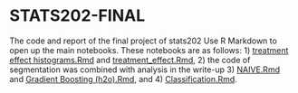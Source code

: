# STATS202-FINAL
The code and report of the final project of stats202
Use R Markdown to open up the main notebooks. These notebooks are as follows: 1) [treatment effect histograms.Rmd](https://github.com/Alisaww/STATS202-FINAL/blob/main/treatment-effect/treatment%20effect%20histograms.Rmd) and [treatment_effect.Rmd](https://github.com/Alisaww/STATS202-FINAL/blob/main/treatment-effect/treatment_effect.Rmd), 2) the code of segmentation was combined with analysis in the write-up 3) [NAIVE.Rmd](https://github.com/Alisaww/STATS202-FINAL/blob/main/forecasting/NAIVE.Rmd) and [Gradient Boosting (h2o).Rmd](https://github.com/Alisaww/STATS202-FINAL/blob/main/forecasting/Gradient%20Boosting%20(h2o).Rmd), and 4) [Classification.Rmd](https://github.com/Alisaww/STATS202-FINAL/blob/main/classification/Classification.Rmd).
